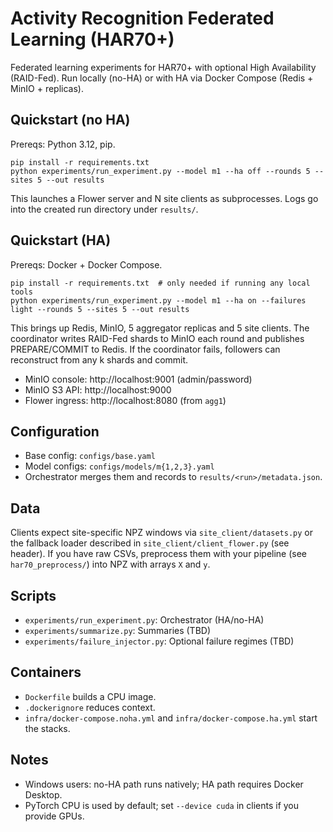 # Activity Recognition Federated Learning (HAR70+)

Federated learning experiments for HAR70+ with optional High Availability (RAID-Fed). Run locally (no-HA) or with HA via Docker Compose (Redis + MinIO + replicas).

## Quickstart (no HA)

Prereqs: Python 3.12, pip.

```
pip install -r requirements.txt
python experiments/run_experiment.py --model m1 --ha off --rounds 5 --sites 5 --out results
```

This launches a Flower server and N site clients as subprocesses. Logs go into the created run directory under `results/`.

## Quickstart (HA)

Prereqs: Docker + Docker Compose.

```
pip install -r requirements.txt  # only needed if running any local tools
python experiments/run_experiment.py --model m1 --ha on --failures light --rounds 5 --sites 5 --out results
```

This brings up Redis, MinIO, 5 aggregator replicas and 5 site clients. The coordinator writes RAID-Fed shards to MinIO each round and publishes PREPARE/COMMIT to Redis. If the coordinator fails, followers can reconstruct from any k shards and commit.

- MinIO console: http://localhost:9001 (admin/password)
- MinIO S3 API: http://localhost:9000
- Flower ingress: http://localhost:8080 (from `agg1`)

## Configuration

- Base config: `configs/base.yaml`
- Model configs: `configs/models/m{1,2,3}.yaml`
- Orchestrator merges them and records to `results/<run>/metadata.json`.

## Data

Clients expect site-specific NPZ windows via `site_client/datasets.py` or the fallback loader described in `site_client/client_flower.py` (see header). If you have raw CSVs, preprocess them with your pipeline (see `har70_preprocess/`) into NPZ with arrays `X` and `y`.

## Scripts

- `experiments/run_experiment.py`: Orchestrator (HA/no-HA)
- `experiments/summarize.py`: Summaries (TBD)
- `experiments/failure_injector.py`: Optional failure regimes (TBD)

## Containers

- `Dockerfile` builds a CPU image.
- `.dockerignore` reduces context.
- `infra/docker-compose.noha.yml` and `infra/docker-compose.ha.yml` start the stacks.

## Notes

- Windows users: no-HA path runs natively; HA path requires Docker Desktop.
- PyTorch CPU is used by default; set `--device cuda` in clients if you provide GPUs.


